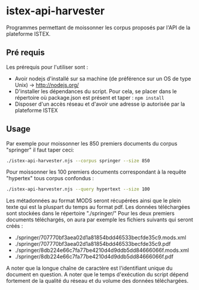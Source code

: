 # istex-api-harvester

Programmes permettant de moissonner les corpus proposés par l'API de la plateforme ISTEX.

## Pré requis

Les prérequis pour l'utiliser sont :
* Avoir nodejs d'installé sur sa machine (de préférence sur un OS de type Unix) -> http://nodejs.org/
* D'installer les dépendances du script. Pour cela, se placer dans le répertoire où package.json est présent et taper : ``npm install``
* Disposer d'un accès réseau et d'avoir une adresse ip autorisée par la plateforme ISTEX

## Usage

Par exemple pour moissonner les 850 premiers documents du corpus "springer" il faut taper ceci:
```bash
./istex-api-harvester.njs --corpus springer --size 850
```

Pour moissonner les 100 premiers documents correspondant à la requête "hypertex" tous corpus confondus :
```bash
./istex-api-harvester.njs --query hypertext --size 100
```
Les métadonnées au format MODS seront récupérées ainsi que le plein texte qui est la pluspart du temps au format pdf. Les données téléchargées sont stockées dans le répertoire "./springer/"
Pour les deux premiers documents téléchargés, on aura par exemple les fichiers suivants qui seront créés :
* ./springer/707770bf3aea02d1a81854bdd46533becfde35c9.mods.xml
* ./springer/707770bf3aea02d1a81854bdd46533becfde35c9.pdf
* ./springer/8db224e66c7fa77be4210d4d9ddb5dd84666066f.mods.xml
* ./springer/8db224e66c7fa77be4210d4d9ddb5dd84666066f.pdf

A noter que la longue chaîne de caractère est l'identifiant unique du document en question. A noter que le temps d'exécution du script dépend fortement de la qualité du réseau et du volume des données téléchargées.
